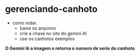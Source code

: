 # gerenciando-canhoto

- como rodar.
  - baixe os arquivos
  - crie a chave no site do gemini AI
  - use os canhotos exemplos
  
**O Gemini lê a imagem e retorna o numero de serie do canhoto**
